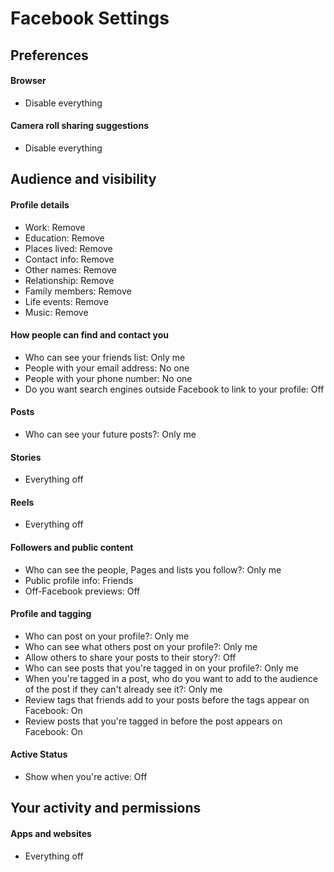 # Facebook Settings

## Preferences

#### Browser

- Disable everything

#### Camera roll sharing suggestions

- Disable everything

## Audience and visibility

#### Profile details

- Work: Remove
- Education: Remove
- Places lived: Remove
- Contact info: Remove
- Other names: Remove
- Relationship: Remove
- Family members: Remove
- Life events: Remove
- Music: Remove

#### How people can find and contact you

- Who can see your friends list: Only me
- People with your email address: No one
- People with your phone number: No one
- Do you want search engines outside Facebook to link to your profile: Off

#### Posts

- Who can see your future posts?: Only me

#### Stories

- Everything off

#### Reels

- Everything off

#### Followers and public content

- Who can see the people, Pages and lists you follow?: Only me
- Public profile info: Friends
- Off-Facebook previews: Off

#### Profile and tagging

- Who can post on your profile?: Only me
- Who can see what others post on your profile?: Only me
- Allow others to share your posts to their story?: Off
- Who can see posts that you're tagged in on your profile?: Only me
- When you're tagged in a post, who do you want to add to the audience of the post if they can't already see it?: Only me
- Review tags that friends add to your posts before the tags appear on Facebook: On
- Review posts that you're tagged in before the post appears on Facebook: On

#### Active Status

- Show when you're active: Off

## Your activity and permissions

#### Apps and websites

- Everything off
